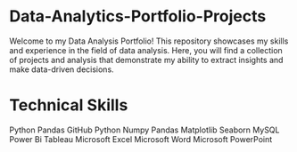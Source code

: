 # Data-Analytics-Portfolio-Projects
Welcome to my Data Analysis Portfolio! This repository showcases my skills and experience in the field of data analysis. Here, you will find a collection of projects and analysis that demonstrate my ability to extract insights and make data-driven decisions.
# Technical Skills
Python Pandas GitHub Python Numpy Pandas Matplotlib Seaborn MySQL Power Bi Tableau Microsoft Excel Microsoft Word Microsoft PowerPoint
